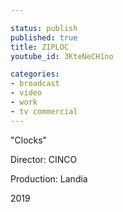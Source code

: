 ```yaml
---

status: publish
published: true
title: ZIPLOC
youtube_id: 3KteNeCH1no

categories:
- broadcast
- video
- work
- tv commercial
---
```

"Clocks"

Director: CINCO

Production: Landia

2019

